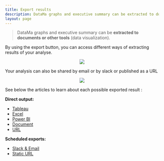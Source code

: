 ```yaml
---
title: Export results
description: DataMa graphs and executive summary can be extracted to documents or other tools (data visualization).
layout: page
---
```


> DataMa graphs and executive summary can be **extracted to documents or other tools** (data visualization).

By using the export button, you can access different ways of extracting results of your analyse.

<center><img src="{{site.url}}/{{site.baseurl}}/core_app/header/images/ExportResultButton.jpg"/></center>

Your analysis can also be shared by email or by slack or published as a URL

<center><img src="{{site.url}}/{{site.baseurl}}/core_app/header/images/ExportResultPopup.jpg"/></center>


See below the articles to learn about each possible exported result :

**Direct output:**
* [Tableau]({{site.url}}/{{site.baseurl}}/core_app/header/export_results/tableau)
* [Excel]({{site.url}}/{{site.baseurl}}/core_app/header/export_results/excel)
* [Power BI]({{site.url}}/{{site.baseurl}}/core_app/header/export_results/PowerBI)
* [Document]({{site.url}}/{{site.baseurl}}/core_app/header/export_results/document)
* [URL]({{site.url}}/{{site.baseurl}}/core_app/header/export_results/url)

**Scheduled exports:**
* [Slack & Email]({{site.url}}/{{site.baseurl}}/core_app/header/export_results/slack_and_email)
* [Static URL]({{site.url}}/{{site.baseurl}}/core_app/header/export_results/static_url.md)

